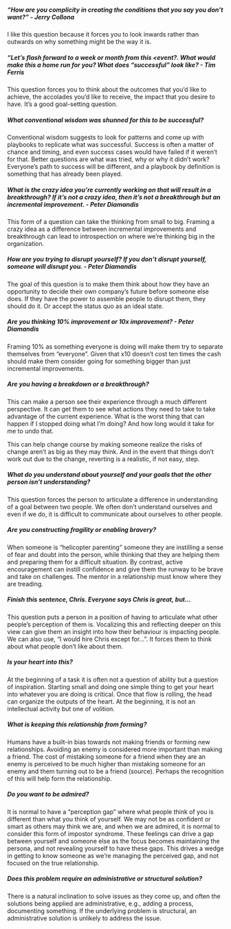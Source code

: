 ##### “How are you complicity in creating the conditions that you say you don’t want?” - Jerry Collona

I like this question because it forces you to look inwards rather than outwards on why something might be the way it is. 

##### “Let’s flash forward to a week or month from this <event?. What would make this a home run for you? What does “successful” look like? - Tim Ferris

This question forces you to think about the outcomes that you’d like to achieve, the accolades you’d like to receive, the impact that you desire to have. It’s a good goal-setting question.

##### What conventional wisdom was shunned for this to be successful?

Conventional wisdom suggests to look for patterns and come up with playbooks to replicate what was successful. Success is often a matter of chance and timing, and even success cases would have failed if it weren’t for that. Better questions are what was tried, why or why it didn’t work? Everyone’s path to success will be different, and a playbook by definition is something that has already been played.

##### What is the crazy idea you’re currently working on that will result in a breakthrough? If it’s not a crazy idea, then it’s not a breakthrough but an incremental improvement.  - Peter Diamandis

This form of a question can take the thinking from small to big. Framing a crazy idea as a difference between incremental improvements and breakthrough can lead to introspection on where we’re thinking big in the organization.

##### How are you trying to disrupt yourself? If you don’t disrupt yourself, someone will disrupt you. - Peter Diamandis

The goal of this question is to make them think about how they have an opportunity to decide their own company’s future before someone else does. If they have the power to assemble people to disrupt them, they should do it. Or accept the status quo as an ideal state.

##### Are you thinking 10% improvement or 10x improvement? - Peter Diamandis

Framing 10% as something everyone is doing will make them try to separate themselves from “everyone”. Given that x10 doesn’t cost ten times the cash should make them consider going for something bigger than just incremental improvements.

##### Are you having a breakdown or a breakthrough?

This can make a person see their experience through a much different perspective. It can get them to see what actions they need to take to take advantage of the current experience.
What is the worst thing that can happen if I stopped doing what I’m doing? And how long would it take for me to undo that.

This can help change course by making someone realize the risks of change aren’t as big as they may think. And in the event that things don’t work out due to the change, reverting is a realistic, if not easy, step.

##### What do you understand about yourself and your goals that the other person isn’t understanding?

This question forces the person to articulate a difference in understanding of a goal between two people. We often don’t understand ourselves and even if we do, it is difficult to communicate about ourselves to other people.

##### Are you constructing fragility or enabling bravery?

When someone is “helicopter parenting” someone they are instilling a sense of fear and doubt into the person, while thinking that they are helping them and preparing them for a difficult situation. By contrast, active encouragement can instill confidence and give them the runway to be brave and take on challenges. The mentor in a relationship must know where they are treading.

##### Finish this sentence, Chris. Everyone says Chris is great, but…

This question puts a person in a position of having to articulate what other people’s perception of them is. Vocalizing this and reflecting deeper on this view can give them an insight into how their behaviour is impacting people. We can also use, “I would hire Chris except for…”. It forces them to think about what people don’t like about them.

##### Is your heart into this?

At the beginning of a task it is often not a question of ability but a question of inspiration. Starting small and doing one simple thing to get your heart into whatever you are doing is critical. Once that flow is rolling, the head can organize the outputs of the heart. At the beginning, it is not an intellectual activity but one of volition.

##### What is keeping this relationship from forming?

Humans have a built-in bias towards not making friends or forming new relationships. Avoiding an enemy is considered more important than making a friend. The cost of mistaking someone for a friend when they are an enemy is perceived to be much higher than mistaking someone for an enemy and them turning out to be a friend (source). Perhaps the recognition of this will help form the relationship.

##### Do you want to be admired? 

It is normal to have a “perception gap” where what people think of you is different than what you think of yourself. We may not be as confident or smart as others may think we are, and when we are admired, it is normal to consider this form of impostor syndrome. These feelings can drive a gap between yourself and someone else as the focus becomes maintaining the persona, and not revealing yourself to have these gaps. This drives a wedge in getting to know someone as we’re managing the perceived gap, and not focused on the true relationship.

##### Does this problem require an administrative or structural solution?

There is a natural inclination to solve issues as they come up, and often the solutions being applied are administrative, e.g., adding a process, documenting something. If the underlying problem is structural, an administrative solution is unlikely to address the issue.
